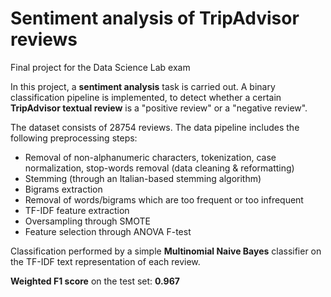 # Sentiment analysis of TripAdvisor reviews

Final project for the Data Science Lab exam

In this project, a **sentiment analysis** task is carried out. A binary classification pipeline is implemented, to detect whether a certain **TripAdvisor textual review** is a "positive review" or a "negative review".

The dataset consists of 28754 reviews. The data pipeline includes the following preprocessing steps:
* Removal of non-alphanumeric characters, tokenization, case normalization, stop-words removal (data cleaning & reformatting)
* Stemming (through an Italian-based stemming algorithm)
* Bigrams extraction
* Removal of words/bigrams which are too frequent or too infrequent
* TF-IDF feature extraction
* Oversampling through SMOTE
* Feature selection through ANOVA F-test

Classification performed by a simple **Multinomial Naive Bayes** classifier on the TF-IDF text representation of each review.

**Weighted F1 score** on the test set: **0.967**
